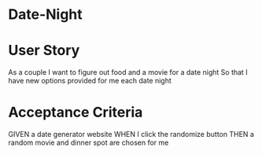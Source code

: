# Date-Night

# User Story

As a couple
I want to figure out food and a movie for a date night
So that I have new options provided for me each date night

# Acceptance Criteria

GIVEN a date generator website
WHEN I click the randomize button
THEN a random movie and dinner spot are chosen for me
